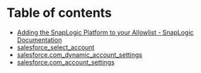 # Table of contents

* [Adding the SnapLogic Platform to your Allowlist - SnapLogic Documentation](README.md)
* [salesforce\_select\_account](untitled.md)
* [salesforce.com\_dynamic\_account\_settings](salesforce.com_dynamic_account.md)
* [salesforce.com\_account\_settings](salesforce.com_account_settings.md)

